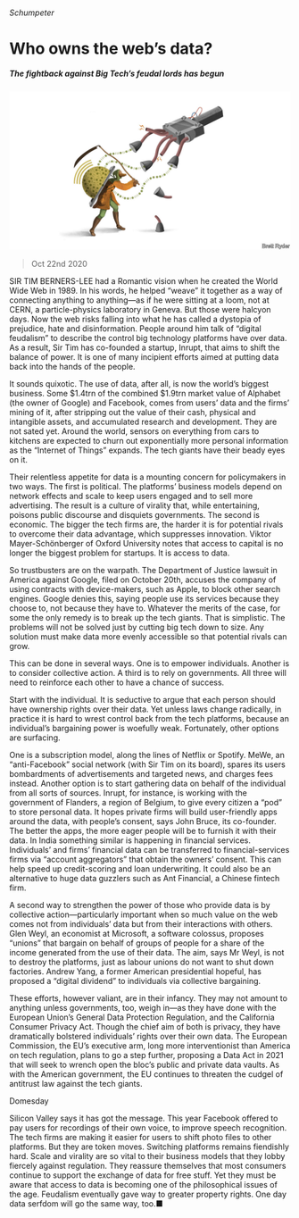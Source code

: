 ###### Schumpeter

# Who owns the web’s data? 

##### The fightback against Big Tech’s feudal lords has begun 

![image](images/20201024_WBD000_0.jpg) 

> Oct 22nd 2020 

SIR TIM BERNERS-LEE had a Romantic vision when he created the World Wide Web in 1989. In his words, he helped “weave” it together as a way of connecting anything to anything—as if he were sitting at a loom, not at CERN, a particle-physics laboratory in Geneva. But those were halcyon days. Now the web risks falling into what he has called a dystopia of prejudice, hate and disinformation. People around him talk of “digital feudalism” to describe the control big technology platforms have over data. As a result, Sir Tim has co-founded a startup, Inrupt, that aims to shift the balance of power. It is one of many incipient efforts aimed at putting data back into the hands of the people.

It sounds quixotic. The use of data, after all, is now the world’s biggest business. Some $1.4trn of the combined $1.9trn market value of Alphabet (the owner of Google) and Facebook, comes from users’ data and the firms’ mining of it, after stripping out the value of their cash, physical and intangible assets, and accumulated research and development. They are not sated yet. Around the world, sensors on everything from cars to kitchens are expected to churn out exponentially more personal information as the “Internet of Things” expands. The tech giants have their beady eyes on it.


Their relentless appetite for data is a mounting concern for policymakers in two ways. The first is political. The platforms’ business models depend on network effects and scale to keep users engaged and to sell more advertising. The result is a culture of virality that, while entertaining, poisons public discourse and disquiets governments. The second is economic. The bigger the tech firms are, the harder it is for potential rivals to overcome their data advantage, which suppresses innovation. Viktor Mayer-Schönberger of Oxford University notes that access to capital is no longer the biggest problem for startups. It is access to data.

So trustbusters are on the warpath. The Department of Justice lawsuit in America against Google, filed on October 20th, accuses the company of using contracts with device-makers, such as Apple, to block other search engines. Google denies this, saying people use its services because they choose to, not because they have to. Whatever the merits of the case, for some the only remedy is to break up the tech giants. That is simplistic. The problems will not be solved just by cutting big tech down to size. Any solution must make data more evenly accessible so that potential rivals can grow.

This can be done in several ways. One is to empower individuals. Another is to consider collective action. A third is to rely on governments. All three will need to reinforce each other to have a chance of success.

Start with the individual. It is seductive to argue that each person should have ownership rights over their data. Yet unless laws change radically, in practice it is hard to wrest control back from the tech platforms, because an individual’s bargaining power is woefully weak. Fortunately, other options are surfacing.

One is a subscription model, along the lines of Netflix or Spotify. MeWe, an “anti-Facebook” social network (with Sir Tim on its board), spares its users bombardments of advertisements and targeted news, and charges fees instead. Another option is to start gathering data on behalf of the individual from all sorts of sources. Inrupt, for instance, is working with the government of Flanders, a region of Belgium, to give every citizen a “pod” to store personal data. It hopes private firms will build user-friendly apps around the data, with people’s consent, says John Bruce, its co-founder. The better the apps, the more eager people will be to furnish it with their data. In India something similar is happening in financial services. Individuals’ and firms’ financial data can be transferred to financial-services firms via “account aggregators” that obtain the owners’ consent. This can help speed up credit-scoring and loan underwriting. It could also be an alternative to huge data guzzlers such as Ant Financial, a Chinese fintech firm.

A second way to strengthen the power of those who provide data is by collective action—particularly important when so much value on the web comes not from individuals’ data but from their interactions with others. Glen Weyl, an economist at Microsoft, a software colossus, proposes “unions” that bargain on behalf of groups of people for a share of the income generated from the use of their data. The aim, says Mr Weyl, is not to destroy the platforms, just as labour unions do not want to shut down factories. Andrew Yang, a former American presidential hopeful, has proposed a “digital dividend” to individuals via collective bargaining.

These efforts, however valiant, are in their infancy. They may not amount to anything unless governments, too, weigh in—as they have done with the European Union’s General Data Protection Regulation, and the California Consumer Privacy Act. Though the chief aim of both is privacy, they have dramatically bolstered individuals’ rights over their own data. The European Commission, the EU’s executive arm, long more interventionist than America on tech regulation, plans to go a step further, proposing a Data Act in 2021 that will seek to wrench open the bloc’s public and private data vaults. As with the American government, the EU continues to threaten the cudgel of antitrust law against the tech giants.

Domesday

Silicon Valley says it has got the message. This year Facebook offered to pay users for recordings of their own voice, to improve speech recognition. The tech firms are making it easier for users to shift photo files to other platforms. But they are token moves. Switching platforms remains fiendishly hard. Scale and virality are so vital to their business models that they lobby fiercely against regulation. They reassure themselves that most consumers continue to support the exchange of data for free stuff. Yet they must be aware that access to data is becoming one of the philosophical issues of the age. Feudalism eventually gave way to greater property rights. One day data serfdom will go the same way, too.■

